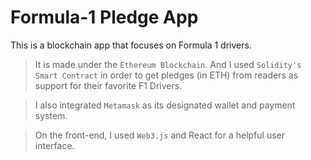# Formula-1 Pledge App

This is a blockchain app that focuses on Formula 1 drivers.

> It is made under the `Ethereum Blockchain`. 
> And I used `Solidity's Smart Contract` in order to get pledges (in ETH) from readers as support for their favorite F1 Drivers.

> I also integrated `Metamask` as its designated wallet and payment system.

> On the front-end, I used `Web3.js` and React for a helpful user interface.




